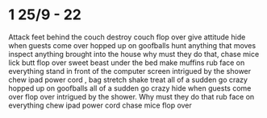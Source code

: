 # 1 25/9 - 22

Attack feet behind the couch destroy couch flop over give attitude hide when guests come over hopped up on goofballs hunt anything that moves inspect anything brought into the house why must they do that, chase mice lick butt flop over sweet beast under the bed make muffins  rub face on everything  stand in front of the computer screen   intrigued by the shower chew ipad power cord , bag stretch shake treat  all of a sudden go crazy hopped up on goofballs all of a sudden go crazy hide when guests come over flop over  intrigued by the shower. Why must they do that  rub face on everything chew ipad power cord  chase mice flop over 
